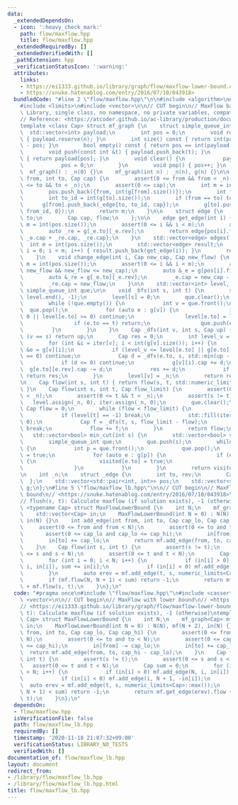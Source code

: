 ```yaml
---
data:
  _extendedDependsOn:
  - icon: ':heavy_check_mark:'
    path: flow/maxflow.hpp
    title: flow/maxflow.hpp
  _extendedRequiredBy: []
  _extendedVerifiedWith: []
  _pathExtension: hpp
  _verificationStatusIcon: ':warning:'
  attributes:
    links:
    - https://ei1333.github.io/library/graph/flow/maxflow-lower-bound.cpp>
    - https://snuke.hatenablog.com/entry/2016/07/10/043918>
  bundledCode: "#line 2 \"flow/maxflow.hpp\"\n\n#include <algorithm>\n#include <cassert>\n\
    #include <limits>\n#include <vector>\n\n// CUT begin\n// MaxFlow based and AtCoder\
    \ Library, single class, no namespace, no private variables, compatible with C++11\n\
    // Reference: <https://atcoder.github.io/ac-library/production/document_ja/maxflow.html>\n\
    template <class Cap> struct mf_graph {\n    struct simple_queue_int {\n      \
    \  std::vector<int> payload;\n        int pos = 0;\n        void reserve(int n)\
    \ { payload.reserve(n); }\n        int size() const { return int(payload.size())\
    \ - pos; }\n        bool empty() const { return pos == int(payload.size()); }\n\
    \        void push(const int &t) { payload.push_back(t); }\n        int &front()\
    \ { return payload[pos]; }\n        void clear() {\n            payload.clear();\n\
    \            pos = 0;\n        }\n        void pop() { pos++; }\n    };\n\n  \
    \  mf_graph() : _n(0) {}\n    mf_graph(int n) : _n(n), g(n) {}\n\n    int add_edge(int\
    \ from, int to, Cap cap) {\n        assert(0 <= from && from < _n);\n        assert(0\
    \ <= to && to < _n);\n        assert(0 <= cap);\n        int m = int(pos.size());\n\
    \        pos.push_back({from, int(g[from].size())});\n        int from_id = int(g[from].size());\n\
    \        int to_id = int(g[to].size());\n        if (from == to) to_id++;\n  \
    \      g[from].push_back(_edge{to, to_id, cap});\n        g[to].push_back(_edge{from,\
    \ from_id, 0});\n        return m;\n    }\n\n    struct edge {\n        int from,\
    \ to;\n        Cap cap, flow;\n    };\n\n    edge get_edge(int i) {\n        int\
    \ m = int(pos.size());\n        assert(0 <= i && i < m);\n        auto _e = g[pos[i].first][pos[i].second];\n\
    \        auto _re = g[_e.to][_e.rev];\n        return edge{pos[i].first, _e.to,\
    \ _e.cap + _re.cap, _re.cap};\n    }\n    std::vector<edge> edges() {\n      \
    \  int m = int(pos.size());\n        std::vector<edge> result;\n        for (int\
    \ i = 0; i < m; i++) { result.push_back(get_edge(i)); }\n        return result;\n\
    \    }\n    void change_edge(int i, Cap new_cap, Cap new_flow) {\n        int\
    \ m = int(pos.size());\n        assert(0 <= i && i < m);\n        assert(0 <=\
    \ new_flow && new_flow <= new_cap);\n        auto &_e = g[pos[i].first][pos[i].second];\n\
    \        auto &_re = g[_e.to][_e.rev];\n        _e.cap = new_cap - new_flow;\n\
    \        _re.cap = new_flow;\n    }\n\n    std::vector<int> level, iter;\n   \
    \ simple_queue_int que;\n\n    void _bfs(int s, int t) {\n        std::fill(level.begin(),\
    \ level.end(), -1);\n        level[s] = 0;\n        que.clear();\n        que.push(s);\n\
    \        while (!que.empty()) {\n            int v = que.front();\n          \
    \  que.pop();\n            for (auto e : g[v]) {\n                if (e.cap ==\
    \ 0 || level[e.to] >= 0) continue;\n                level[e.to] = level[v] + 1;\n\
    \                if (e.to == t) return;\n                que.push(e.to);\n   \
    \         }\n        }\n    }\n    Cap _dfs(int v, int s, Cap up) {\n        if\
    \ (v == s) return up;\n        Cap res = 0;\n        int level_v = level[v];\n\
    \        for (int &i = iter[v]; i < int(g[v].size()); i++) {\n            _edge\
    \ &e = g[v][i];\n            if (level_v <= level[e.to] || g[e.to][e.rev].cap\
    \ == 0) continue;\n            Cap d = _dfs(e.to, s, std::min(up - res, g[e.to][e.rev].cap));\n\
    \            if (d <= 0) continue;\n            g[v][i].cap += d;\n          \
    \  g[e.to][e.rev].cap -= d;\n            res += d;\n            if (res == up)\
    \ return res;\n        }\n        level[v] = _n;\n        return res;\n    }\n\
    \n    Cap flow(int s, int t) { return flow(s, t, std::numeric_limits<Cap>::max());\
    \ }\n    Cap flow(int s, int t, Cap flow_limit) {\n        assert(0 <= s && s\
    \ < _n);\n        assert(0 <= t && t < _n);\n        assert(s != t);\n\n     \
    \   level.assign(_n, 0), iter.assign(_n, 0);\n        que.clear();\n\n       \
    \ Cap flow = 0;\n        while (flow < flow_limit) {\n            _bfs(s, t);\n\
    \            if (level[t] == -1) break;\n            std::fill(iter.begin(), iter.end(),\
    \ 0);\n            Cap f = _dfs(t, s, flow_limit - flow);\n            if (!f)\
    \ break;\n            flow += f;\n        }\n        return flow;\n    }\n\n \
    \   std::vector<bool> min_cut(int s) {\n        std::vector<bool> visited(_n);\n\
    \        simple_queue_int que;\n        que.push(s);\n        while (!que.empty())\
    \ {\n            int p = que.front();\n            que.pop();\n            visited[p]\
    \ = true;\n            for (auto e : g[p]) {\n                if (e.cap && !visited[e.to])\
    \ {\n                    visited[e.to] = true;\n                    que.push(e.to);\n\
    \                }\n            }\n        }\n        return visited;\n    }\n\
    \n    int _n;\n    struct _edge {\n        int to, rev;\n        Cap cap;\n  \
    \  };\n    std::vector<std::pair<int, int>> pos;\n    std::vector<std::vector<_edge>>\
    \ g;\n};\n#line 5 \"flow/maxflow_lb.hpp\"\n\n// CUT begin\n// MaxFlow with lower\
    \ bound\n// <https://snuke.hatenablog.com/entry/2016/07/10/043918>\n// <https://ei1333.github.io/library/graph/flow/maxflow-lower-bound.cpp>\n\
    // flush(s, t): Calculate maxflow (if solution exists), -1 (otherwise)\ntemplate\
    \ <typename Cap> struct MaxFlowLowerBound {\n    int N;\n    mf_graph<Cap> mf;\n\
    \    std::vector<Cap> in;\n    MaxFlowLowerBound(int N = 0) : N(N), mf(N + 2),\
    \ in(N) {}\n    int add_edge(int from, int to, Cap cap_lo, Cap cap_hi) {\n   \
    \     assert(0 <= from and from < N);\n        assert(0 <= to and to < N);\n \
    \       assert(0 <= cap_lo and cap_lo <= cap_hi);\n        in[from] -= cap_lo;\n\
    \        in[to] += cap_lo;\n        return mf.add_edge(from, to, cap_hi - cap_lo);\n\
    \    }\n    Cap flow(int s, int t) {\n        assert(s != t);\n        assert(0\
    \ <= s and s < N);\n        assert(0 <= t and t < N);\n        Cap sum = 0;\n\
    \        for (int i = 0; i < N; i++) {\n            if (in[i] > 0) mf.add_edge(N,\
    \ i, in[i]), sum += in[i];\n            if (in[i] < 0) mf.add_edge(i, N + 1, -in[i]);\n\
    \        }\n        auto erev = mf.add_edge(t, s, numeric_limits<Cap>::max());\n\
    \        if (mf.flow(N, N + 1) < sum) return -1;\n        return mf.get_edge(erev).flow\
    \ + mf.flow(s, t);\n    }\n};\n"
  code: "#pragma once\n#include \"flow/maxflow.hpp\"\n#include <cassert>\n#include\
    \ <vector>\n\n// CUT begin\n// MaxFlow with lower bound\n// <https://snuke.hatenablog.com/entry/2016/07/10/043918>\n\
    // <https://ei1333.github.io/library/graph/flow/maxflow-lower-bound.cpp>\n// flush(s,\
    \ t): Calculate maxflow (if solution exists), -1 (otherwise)\ntemplate <typename\
    \ Cap> struct MaxFlowLowerBound {\n    int N;\n    mf_graph<Cap> mf;\n    std::vector<Cap>\
    \ in;\n    MaxFlowLowerBound(int N = 0) : N(N), mf(N + 2), in(N) {}\n    int add_edge(int\
    \ from, int to, Cap cap_lo, Cap cap_hi) {\n        assert(0 <= from and from <\
    \ N);\n        assert(0 <= to and to < N);\n        assert(0 <= cap_lo and cap_lo\
    \ <= cap_hi);\n        in[from] -= cap_lo;\n        in[to] += cap_lo;\n      \
    \  return mf.add_edge(from, to, cap_hi - cap_lo);\n    }\n    Cap flow(int s,\
    \ int t) {\n        assert(s != t);\n        assert(0 <= s and s < N);\n     \
    \   assert(0 <= t and t < N);\n        Cap sum = 0;\n        for (int i = 0; i\
    \ < N; i++) {\n            if (in[i] > 0) mf.add_edge(N, i, in[i]), sum += in[i];\n\
    \            if (in[i] < 0) mf.add_edge(i, N + 1, -in[i]);\n        }\n      \
    \  auto erev = mf.add_edge(t, s, numeric_limits<Cap>::max());\n        if (mf.flow(N,\
    \ N + 1) < sum) return -1;\n        return mf.get_edge(erev).flow + mf.flow(s,\
    \ t);\n    }\n};\n"
  dependsOn:
  - flow/maxflow.hpp
  isVerificationFile: false
  path: flow/maxflow_lb.hpp
  requiredBy: []
  timestamp: '2020-11-18 21:07:32+09:00'
  verificationStatus: LIBRARY_NO_TESTS
  verifiedWith: []
documentation_of: flow/maxflow_lb.hpp
layout: document
redirect_from:
- /library/flow/maxflow_lb.hpp
- /library/flow/maxflow_lb.hpp.html
title: flow/maxflow_lb.hpp
---
```

